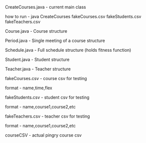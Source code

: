 CreateCourses.java - current main class

  how to run - java CreateCourses fakeCourses.csv fakeStudents.csv fakeTeachers.csv



Course.java - Course structure

Period.java - Single meeting of a course structure

Schedule.java - Full schedule structure (holds fitness function)

Student.java - Student structure

Teacher.java - Teacher structure



fakeCourses.csv - course csv for testing

  format - name,time,flex
  
fakeStudents.csv - student csv for testing

  format - name,course1,course2,etc
  
fakeTeachers.csv - teacher csv for testing

  format - name,course1,course2,etc
  
courseCSV - actual pingry course csv
